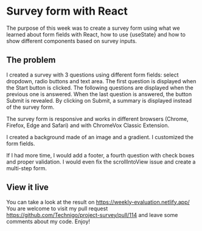 # Survey form with React

The purpose of this week was to create a survey form using what we learned about form fields with React, how to use {useState} and how to show different components based on survey inputs.

## The problem

I created a survey with 3 questions using different form fields: select dropdown, radio buttons and text area.
The first question is displayed when the Start button is clicked.
The following questions are displayed when the previous one is answered.
When the last question is answered, the button Submit is revealed.
By clicking on Submit, a summary is displayed instead of the survey form.

The survey form is responsive and works in different browsers (Chrome, Firefox, Edge and Safari) and with ChromeVox Classic Extension.

I created a background made of an image and a gradient.
I customized the form fields.

If I had more time, I would add a footer, a fourth question with check boxes and proper validation.
I would even fix the scrollIntoView issue and create a multi-step form.

## View it live

You can take a look at the result on https://weekly-evaluation.netlify.app/
You are welcome to visit my pull request https://github.com/Technigo/project-survey/pull/114 and leave some comments about my code.
Enjoy!
